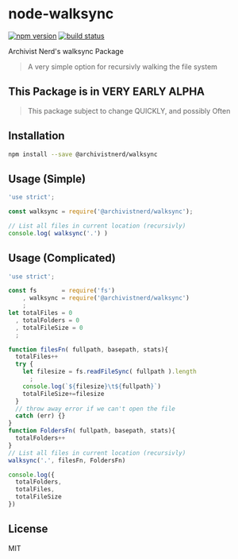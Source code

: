 # node-walksync
[![npm version](https://img.shields.io/npm/v/@archivistnerd/walksync.svg)](https://www.npmjs.com/package/@archivistnerd/walksync)
[![build status](https://api.travis-ci.com/Archivist-Nerd/node-walksync.svg)](https://travis-ci.com/Archivist-Nerd/node-walksync)

Archivist Nerd's walksync Package

> A very simple option for recursivly walking the file system

## This Package is in VERY EARLY ALPHA
> This package subject to change QUICKLY, and possibly Often

## Installation

```sh
npm install --save @archivistnerd/walksync
```

## Usage (Simple)

```js
'use strict';

const walksync = require('@archivistnerd/walksync');

// List all files in current location (recursivly)
console.log( walksync('.') )
```

## Usage (Complicated)

```js
'use strict';

const fs       = require('fs')
    , walksync = require('@archivistnerd/walksync')
    ;
let totalFiles = 0
  , totalFolders = 0
  , totalFileSize = 0
  ;

function filesFn( fullpath, basepath, stats){
  totalFiles++
  try {
    let filesize = fs.readFileSync( fullpath ).length
      ;
    console.log(`${filesize}\t${fullpath}`)
    totalFileSize+=filesize
  }
  // throw away error if we can't open the file
  catch (err) {}
}
function FoldersFn( fullpath, basepath, stats){
  totalFolders++
}
// List all files in current location (recursivly)
walksync('.', filesFn, FoldersFn)

console.log({
  totalFolders,
  totalFiles,
  totalFileSize
})
```

## License

MIT
